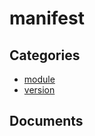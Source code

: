 # manifest

## Categories
- [module](./module/index.md)
- [version](./version/index.md)

## Documents
